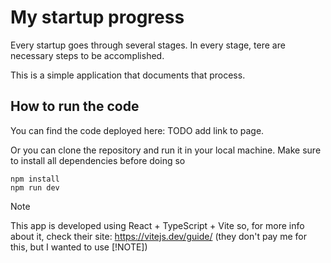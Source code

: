 # My startup progress

Every startup goes through several stages. In every stage, tere are necessary steps to be accomplished.

This is a simple application that documents that process.

## How to run the code

You can find the code deployed here: TODO add link to page.

Or you can clone the repository and run it in your local machine. Make sure to install all dependencies before doing so
```
npm install
npm run dev
```

> [!NOTE]
> This app is developed using React + TypeScript + Vite so, for more info about it, check their site: https://vitejs.dev/guide/ (they don't pay me for this, but I wanted to use [!NOTE])
